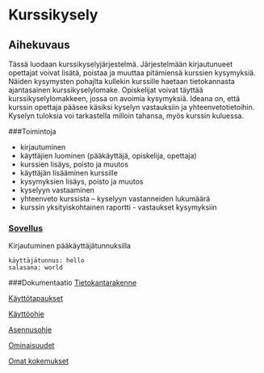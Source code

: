 # Kurssikysely

## Aihekuvaus
Tässä luodaan kurssikyselyjärjestelmä. Järjestelmään kirjautunueet opettajat voivat lisätä, poistaa ja muuttaa pitämiensä kurssien kysymyksiä. Näiden kysymysten pohajlta kullekin kurssille haetaan tietokannasta ajantasainen kurssikyselylomake. Opiskelijat voivat täyttää kurssikyselylomakkeen, jossa on avoimia kysymyksiä. Ideana on, että kurssin opettaja pääsee käsiksi kyselyn vastauksiin ja yhteenvetotietoihin. Kyselyn tuloksia voi tarkastella milloin tahansa, myös kurssin kuluessa.

###Toimintoja
*   kirjautuminen
*   käyttäjien luominen (pääkäyttäjä, opiskelija, opettaja)
*	kurssien lisäys, poisto ja muutos
*   käyttäjän lisääminen kurssille
*	kysymyksien lisäys, poisto ja muutos
*	kyselyyn vastaaminen
*	yhteenveto kurssista – kyselyyn vastanneiden lukumäärä
*	kurssin yksityiskohtainen raportti - vastaukset kysymyksiin

### [Sovellus](https://kurssikysely18.herokuapp.com/)

Kirjautuminen pääkäyttäjätunnuksilla
```
käyttäjätunnus: hello
salasana: world
```

###Dokumentaatio
[Tietokantarakenne](https://github.com/idaliisa/kurssikysely/blob/master/documentation/tietokantakaavio.md)

[Käyttötapaukset](https://github.com/idaliisa/kurssikysely/blob/master/documentation/user_storyt.md)

[Käyttöohje]()

[Asennusohje]()

[Ominaisuudet]()

[Omat kokemukset]()
